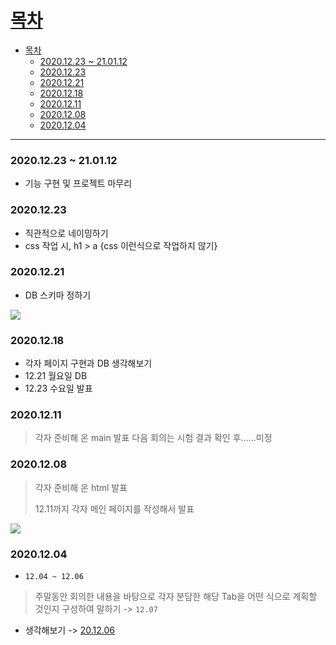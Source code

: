 # [목차](#목차)
- [목차](#목차)
    - [2020.12.23 ~ 21.01.12](#20201223--210112)
    - [2020.12.23](#20201223)
    - [2020.12.21](#20201221)
    - [2020.12.18](#20201218)
    - [2020.12.11](#20201211)
    - [2020.12.08](#20201208)
    - [2020.12.04](#20201204)

<hr>

### 2020.12.23 ~ 21.01.12 
- 기능 구현 및 프로젝트 마무리

### 2020.12.23
- 직관적으로 네이밍하기
- css 작업 시, h1 > a {css 이런식으로 작업하지 않기}

### 2020.12.21
- DB 스키마 정하기

![](https://images.velog.io/images/withcolinsong/post/11f30b8e-2b0a-42c8-9eb6-a16f3994657c/image.png)

### 2020.12.18
- 각자 페이지 구현과 DB 생각해보기
- 12.21 월요일 DB
- 12.23 수요일 발표

### 2020.12.11 
> 각자 준비해 온 main 발표
> 다음 회의는 시험 결과 확인 후......미정

### 2020.12.08
> 각자 준비해 온 html 발표
> 
> 12.11까지 각자 메인 페이지를 작성해서 발표

![](https://images.velog.io/images/withcolinsong/post/b731e5bb-b37f-4bfa-9ad2-4459517a4447/image.png)

### 2020.12.04 
- `12.04 ~ 12.06`
>주말동안 회의한 내용을 바탕으로 각자 분담한 해당 Tab을 어떤 식으로 계획할 것인지 구성하여 말하기 -> `12.07`
- 생각해보기 -> [20.12.06](01.Song/201206.md)